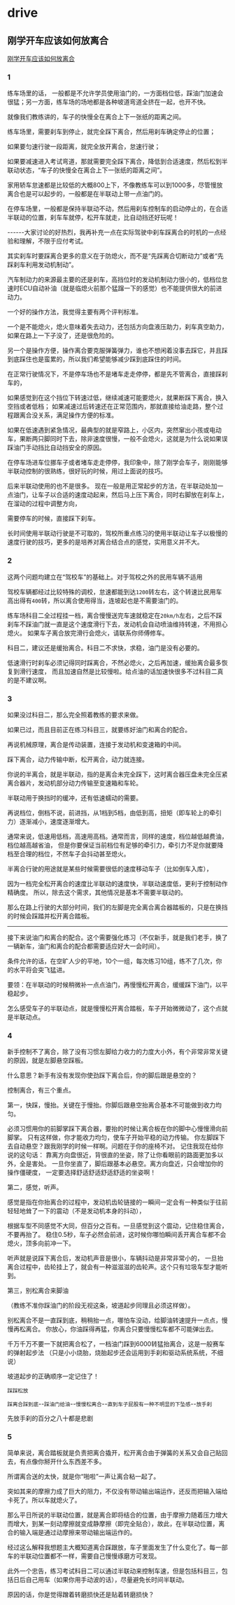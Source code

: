 # drive

## 刚学开车应该如何放离合

[刚学开车应该如何放离合][]

[刚学开车应该如何放离合]: https://www.zhihu.com/question/23216117

### 1

练车场里的话， 一般都是不允许学员使用油门的，一方面档位低，踩油门加速会很猛；另一方面，练车场的场地都是各种坡道弯道全挤在一起，也开不快。

就像我们教练讲的，车子的快慢全在离合上下一张纸的距离之间。

练车场里，需要刹车到停止，就完全踩下离合，然后用刹车确定停止的位置；

如果要匀速行驶一段距离，就完全放开离合，怠速行驶；

如果要减速进入考试弯道，那就需要完全踩下离合，降低到合适速度，然后松到半联动状态，“车子的快慢全在离合上下一张纸的距离之间”。

家用轿车怠速都是比较低的大概800上下，不像教练车可以到1000多，尽管慢放离合也是可以起步的，一般都是在半联动上带一点油门的。

在停车场里，一般都是保持半联动不动，然后用刹车控制车的启动停止的，在合适半联动的位置，刹车车就停，松开车就走，比自动挡还好玩呢！

------大家讨论的好热烈，我再补充一点在实际驾驶中刹车踩离合的时机的一点经验和理解，不限于应付考试。

其实刹车时要踩离合更多的意义在于防熄火，而不是“先踩离合切断动力”或者“先踩刹车利用发动机制动”。

汽车制动力的来源最主要的还是刹车，高挡位时的发动机制动力很小的，低档位怠速时ECU自动补油（就是临熄火前那个猛蹿一下的感觉）也不能提供很大的前进动力。

一个好的操作方法，我觉得主要有两个评判标准。

一个是不能熄火，熄火意味着失去动力，还包括方向盘液压助力，刹车真空助力，如果在路上一下子没了，还是很危险的。

另一个是操作方便，操作离合要克服弹簧弹力，谁也不想闲着没事去踩它，并且踩到底踩住也是蛮累的，所以我们希望能够减少踩到底踩住的时间。

在正常行驶情况下，不是停车场也不是堵车走走停停，都是先不管离合，直接踩刹车的，

如果感觉到在这个挡位下转速过低，继续减速可能要熄火，就果断踩下离合，换入空挡或者低档；
如果减速过后转速还在正常范围内，那就直接给油走路，整个过程跟离合没关系，满足操作方便的标准。

如果在低速遇到紧急情况，最典型的就是窄路上，小区内，突然窜出小孩或电动车，果断两只脚同时下去，除非速度很慢，一般不会熄火，这就是为什么说如果误踩油门手动挡比自动挡安全的原因。

在停车场进车位挪车子或者堵车走走停停，我印象中，除了刚学会车子，刚刚能够半联动控制的很熟练，很好玩的时候，用过上面说的技巧。

后来半联动使用的也不是很多。
现在一般是用正常起步的方法，在半联动处加一点油门，让车子以合适的速度动起来，然后马上压下离合，同时右脚放在刹车上，在溜动的过程中调整方向，

需要停车的时候，直接踩下刹车。

长时间使用半联动行驶是不可取的，驾校所重点练习的使用半联动让车子以极慢的速度行驶的技巧，更多的是培养对离合结合点的感觉，实用意义并不大。

### 2

这两个问题均建立在“驾校车”的基础上。对于驾校之外的民用车辆不适用

驾校车辆都经过比较特殊的调校，怠速都能到达`1200`转左右，这个转速比民用车高出得有`400`转，所以离合使用得当，连坡起也是不需要油门的。 

练车场科目二全过程挂一档，离合慢慢送完车速就稳定在`20km/h`左右，之后不踩刹车不踩油门就一直是这个速度滑行下去，发动机会自动喷油维持转速，不用担心熄火。 
如果车子离合放完滑行会熄火，请联系你师傅修车。

科目二，建议还是缓抬离合。科目二不求快，求稳，油门是没有必要的。 

低速滑行时刹车必须记得同时踩离合，不然必熄火，之后再加速，缓抬离合最多恢复到滑行速度，
而且加速自然是比较慢啦。给点油的话加速快很多不过科目二真的是不建议啊。

### 3

如果没过科目二，那么完全照着教练的要求来做。

如果已过，而且目前正在练习科目三，就要练好油门和离合的配合。   

再说机械原理，离合是传动装置，连接于发动机和变速箱的中间。

踩下离合，动力传输中断，松开离合，动力就连接。

你说的半离合，就是半联动，指的是离合未完全踩下，这时离合器压盘未完全压紧离合器片，发动机部分动力传输至变速箱和车轮。

半联动用于换挡时的缓冲，还有低速蠕动的需要。

再说档位，倒档不说，前进挡，从1档到5档，由低到高，扭矩（即车轮上的牵引力）逐渐减小，速度逐渐增大。

通常来说，低速用低档，高速用高档。通常而言，同样的速度，档位越低越费油，档位越高越省油，
但是你要保证当前档位有足够的牵引力，牵引力不足你就要降档至合理的档位，不然车子会抖动甚至熄火。    

半离合行驶的用途就是某些时候需要很低的速度移动车子（比如倒车入库），

因为一档完全松开离合的速度比半联动的速度快，半联动速度低，更利于控制动作精确度。
所以，除去这个需求，其他情况是基本不需要半联动的。

那么在路上行驶的大部分时间，我们的左脚是完全离合离合器踏板的，只是在换挡的时候会踩踏并松开离合踏板。    

*****

接下来说油门和离合的配合。这个需要强化练习（不仅新手，就是我们老手，换了一辆新车，油门和离合的配合都需要适应好大一会时间）。

条件允许的话，在空旷人少的平地，10个一组，每次练习10组，练不了几次，你的水平将会突飞猛进。

要领：在半联动的时候稍微补一点点油门，再慢慢松开离合，缓缓踩下油门，以平稳起步。

怎么感受车子的半联动点，就是慢慢松开离合踏板，车子开始微微动了，这个点就是半联动点。

### 4

新手控制不了离合，除了没有习惯左脚给力收力的力度大小外，有个非常非常关键的原因，就是左脚悬空踩板。

什么意思？新手有没有发现你使劲踩下离合后，你的脚后跟是悬空的？

控制离合，有三个重点。

第一，快踩，慢抬。关键在于慢抬。你脚后跟悬空抬离合基本不可能做到收力均匀。

必须习惯用你的前脚掌踩下离合器，要抬的时候让离合板在你的脚中心慢慢滑向前脚掌。
只有这样做，你才能收力均匀，使车子开始平稳的动力传输。
你左脚踩下去自动悬空？跟我刚学的时候一样啊。问题在于你的座椅不对。
记住我现在给你说的这句话：
靠离方向盘很近，背很直的坐姿，除了让你看眼前的路面更加多以外，全是害处。
一旦你坐直了，脚后跟基本必悬空。离方向盘近，只会增加你的操作僵硬度，
一定要选择舒适舒适舒适舒适的坐姿啊！

第二，感觉，听声。

感觉是指在你抬离合的过程中，发动机齿轮链接的一瞬间一定会有一种类似于往前轻轻地耸了一下的震动（不是发动机本身的抖动），

根据车型不同感觉不大同，但百分之百有。一旦感觉到这个震动，记住稳住离合，不要再抬了。
稳住0.5秒，车子必然会前进，这时候你哪怕瞬间丢开离合车都不会熄火，顶多向前冲一下。

听声就是说踩下离合后，发动机声音是很小，车辆抖动是非常非常小的，
一旦抬离合过程中，齿轮挂上了，就会有一种滋滋滋的齿轮声。这个只有垃圾车型才能听到。

第三，别松离合来脚油

（教练不准你踩油门的阶段无视这条，坡道起步同理且必须这样做）。

别松离合不是一直踩到底，稍稍抬一点，哪怕车没动，给脚油转速提升一点点，慢慢再松离合。
你放心，你油踩得再猛，你离合只要慢慢松车都不可能弹出去。

千万千万不要一下就把离合松了，一档油门踩到6000转猛抬离合，这是一般赛车的弹射起步法
（只是小小烧胎，烧胎起步还会运用到手刹和驱动系统系统，不细说）

坡道起步的正确顺序一定记住了！

`踩踩松放`

`踩离合踩到底`--`踩油门给油`--`慢慢松离合`--`直到车子屁股有一种不明显的下坠感`--`放手刹`

先放手刹的百分之八十都是悲剧

### 5

简单来说，离合踏板就是负责把离合撬开，松开离合由于弹簧的关系又会自己贴回去，有点像你掰开什么东西差不多。

所谓离合送的太快，就是你“啪啦”一声让离合粘一起了。

突如其来的摩擦力成了巨大的阻力，不仅没有带动输出端运作，还反而把输入端给卡死了。所以车就熄火了。

那么平日所说的半联动位置，就是离合即将结合的位置，由于摩擦力随着压力增大而增大，到某一刻动摩擦就变成静摩擦（即完全贴合），故此，在半联动位置，离合的输入端是通过动摩擦来带动输出端运作的。

经过这么解释我想题主大概知道离合踩跟放，车子里面发生了什么变化了。每一部车的半联动位置都不一样，需要自己慢慢琢磨方可发现。

此外一个忠告，练习考试科目二可以通过半联动来控制车速，但是包括科目三，包括日后自己用车（如果你用手动波的话），尽量避免长时间半联动。

原因的话，你是觉得蹭着转磨损快还是贴着转磨损快？
